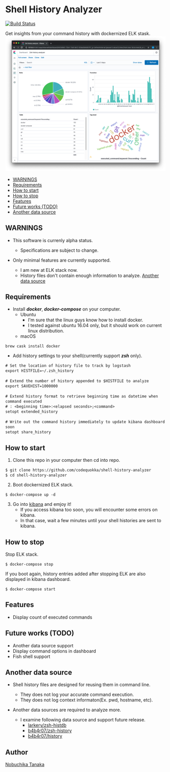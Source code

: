 # Shell History Analyzer
[![Build Status](https://travis-ci.org/codequokka/shell-history-analyzer.svg?branch=master)](https://travis-ci.org/codequokka/shell-history-analyzer)

Get insights from your command history with dockernized ELK stask.
![dashboard](/docs/images/dashboard.png)

- [WARNINGS](#warnings)
- [Requirements](#requirements)
- [How to start](#how-to-start)
- [How to stop](#how-to-stop)
- [Features](#features)
- [Future works (TODO)](#future-works-todo)
- [Another data source](#another-data-source)

## WARNINGS

- This software is currenly alpha status.
  - Specifications are subject to change.

- Only minimal features are currently supported.
  - I am new at ELK stack now.
  - History files don't contain enough information to analyze.
    [Another data source](#another-data-source)

## Requirements

- Install ___docker___, ___docker-compose___ on your computer.
  - Ubuntu
    - I'm sure that the linux guys know how to install docker.
    - I tested against ubuntu 16.04 only,
      but it should work on current linux distribution.
  - macOS
```
brew cask install docker
```

- Add history settings to your shell(currently support ___zsh___ only).
```zsh:~/.zshrc
# Set the location of history file to track by logstash
export HISTFILE=~/.zsh_history

# Extend the number of history appended to $HISTFILE to analyze
export SAVEHIST=1000000

# Extend history format to retrieve beginning time as datetime when command executed
# : <beginning time>:<elapsed seconds>;<command>
setopt extended_history

# Write out the command history immediately to update kibana dashboard soon
setopt share_history
```

## How to start

1. Clone this repo in your computer then cd into repo.
```
$ git clone https://github.com/codequokka/shell-history-analyzer
$ cd shell-history-analyzer
```

2. Boot dockernized ELK stack.
```
$ docker-compose up -d
```

3. Go into [kibana](http://127.0.0.1:5601) and emjoy it!
    - If you access kibana too soon, you will encounter some errors on kibana.
    - In that case, wait a few minutes until your shell histories are sent to kibana.

## How to stop

Stop ELK stack.
```
$ docker-compose stop
```

If you boot again, history entries added after stopping ELK
are also displayed in kibana dashboard.
```
$ docker-compose start
```

## Features

- Display count of executed commands

## Future works (TODO)

- Another data source support
- Display command options in dashboard
- Fish shell support

## Another data source

- Shell history files are designed for reusing them in command line.
  - They does not log your accurate command execution.
  - They does not log context informaton(Ex. pwd, hostname, etc).

- Another data sources are required to analyze more.
  - I examine following data source and support future release.
    - [larkery/zsh-histdb](https://github.com/larkery/zsh-histdb)
    - [b4b4r07/zsh-history](https://github.com/b4b4r07/zsh-history)
    - [b4b4r07/history](https://github.com/b4b4r07/history)

## Author

[Nobuchika Tanaka](https://github.com/codequokka)
